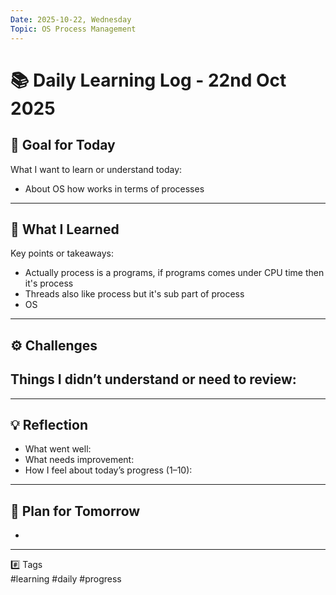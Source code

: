 ```yaml
---
Date: 2025-10-22, Wednesday
Topic: OS Process Management
---
```


# 📚 Daily Learning Log - 22nd Oct 2025

## 🎯 Goal for Today
What I want to learn or understand today:
- About OS how works in terms of processes

---

## 🧠 What I Learned
Key points or takeaways:
- Actually process is a programs, if programs comes under CPU time then it's process
- Threads also like process but it's sub part of process
- OS

---

## ⚙️ Challenges
Things I didn’t understand or need to review:
- 

---

## 💡 Reflection
- What went well: 
- What needs improvement: 
- How I feel about today’s progress (1–10): 

---

## 🚀 Plan for Tomorrow
- 

---

#️⃣ Tags  
#learning #daily #progress
